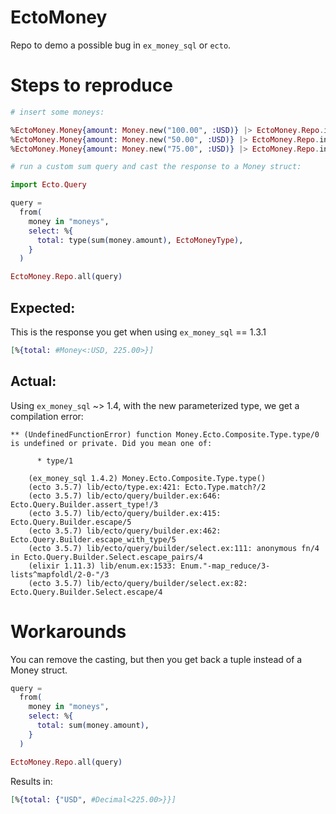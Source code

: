 # EctoMoney

Repo to demo a possible bug in `ex_money_sql` or `ecto`.

# Steps to reproduce

```elixir
# insert some moneys:

%EctoMoney.Money{amount: Money.new("100.00", :USD)} |> EctoMoney.Repo.insert()
%EctoMoney.Money{amount: Money.new("50.00", :USD)} |> EctoMoney.Repo.insert()
%EctoMoney.Money{amount: Money.new("75.00", :USD)} |> EctoMoney.Repo.insert()

# run a custom sum query and cast the response to a Money struct:

import Ecto.Query

query =
  from(
    money in "moneys",
    select: %{
      total: type(sum(money.amount), EctoMoneyType),
    }
  )

EctoMoney.Repo.all(query)
```

## Expected:

This is the response you get when using `ex_money_sql` == 1.3.1

```elixir
[%{total: #Money<:USD, 225.00>}]
```

## Actual:

Using `ex_money_sql` ~> 1.4, with the new parameterized type, we get a
compilation error:

    ** (UndefinedFunctionError) function Money.Ecto.Composite.Type.type/0 is undefined or private. Did you mean one of:

          * type/1

        (ex_money_sql 1.4.2) Money.Ecto.Composite.Type.type()
        (ecto 3.5.7) lib/ecto/type.ex:421: Ecto.Type.match?/2
        (ecto 3.5.7) lib/ecto/query/builder.ex:646: Ecto.Query.Builder.assert_type!/3
        (ecto 3.5.7) lib/ecto/query/builder.ex:415: Ecto.Query.Builder.escape/5
        (ecto 3.5.7) lib/ecto/query/builder.ex:462: Ecto.Query.Builder.escape_with_type/5
        (ecto 3.5.7) lib/ecto/query/builder/select.ex:111: anonymous fn/4 in Ecto.Query.Builder.Select.escape_pairs/4
        (elixir 1.11.3) lib/enum.ex:1533: Enum."-map_reduce/3-lists^mapfoldl/2-0-"/3
        (ecto 3.5.7) lib/ecto/query/builder/select.ex:82: Ecto.Query.Builder.Select.escape/4

# Workarounds

You can remove the casting, but then you get back a tuple instead of a Money
struct.

```elixir
query =
  from(
    money in "moneys",
    select: %{
      total: sum(money.amount),
    }
  )

EctoMoney.Repo.all(query)
```

Results in:

```elixir
[%{total: {"USD", #Decimal<225.00>}}]
```
